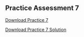 ## Practice Assessment 7

<a href="https://s3-us-west-1.amazonaws.com/aao-bpo/practice_assessments/practice_7/P7.zip">Download Practice 7</a>

<a href="https://s3-us-west-1.amazonaws.com/aao-bpo/practice_assessments/practice_7/P7_solution.zip">Download Practice 7 Solution</a>
